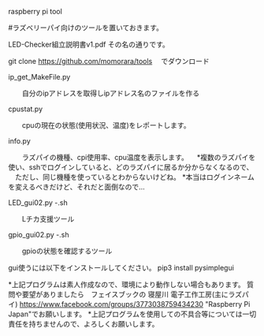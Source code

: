 raspberry pi tool


#ラズベリーパイ向けのツールを置いておきます。

LED-Checker組立説明書v1.pdf
その名の通りです。


git clone https://github.com/momorara/tools
　でダウンロード

ip_get_MakeFile.py

　　自分のipアドレスを取得しipアドレス名のファイルを作る

cpustat.py

　　cpuの現在の状態(使用状況、温度)をレポートします。
  
info.py

　　ラズパイの機種、cpi使用率、cpu温度を表示します。
 　*複数のラズパイを使い、sshでログインしていると、どのラズパイに居るか分からなくなるので、
  　ただし、同じ機種を使っているとわからないけどね。
   *本当はログインネームを変えるべきだけど、それだと面倒なので...
   
LED_gui02.py -.sh

　　Lチカ支援ツール
  
gpio_gui02.py -.sh
   
　　gpioの状態を確認するツール
  
gui使うには以下をインストールしてください。
pip3 install pysimplegui


*上記プログラムは素人作成なので、環境により動作しない場合もあります。
質問や要望がありましたら　フェイスブックの
寝屋川 電子工作工房(主にラズパイ)
https://www.facebook.com/groups/3773038759434230
"Raspberry Pi Japan"でお願いします。
*上記プログラムを使用しての不具合等については一切責任を持ちませんので、よろしくお願いします。
  

